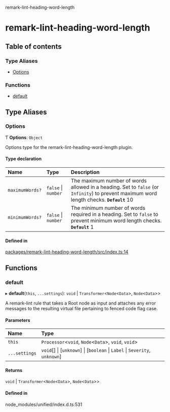 remark-lint-heading-word-length

# remark-lint-heading-word-length

## Table of contents

### Type Aliases

- [Options](README.md#options)

### Functions

- [default](README.md#default)

## Type Aliases

### Options

Ƭ **Options**: `Object`

Options type for the remark-lint-heading-word-length plugin.

#### Type declaration

| Name | Type | Description |
| :------ | :------ | :------ |
| `maximumWords?` | ``false`` \| `number` | The maximum number of words allowed in a heading. Set to `false` (or `Infinity`) to prevent maximum word length checks. **`Default`** 10 |
| `minimumWords?` | ``false`` \| `number` | The minimum number of words required in a heading. Set to `false` to prevent minimum word length checks. **`Default`** 1 |

#### Defined in

[packages/remark-lint-heading-word-length/src/index.ts:14](https://github.com/Xunnamius/unified-utils/blob/34702e4/packages/remark-lint-heading-word-length/src/index.ts#L14)

## Functions

### default

▸ **default**(`this`, `...settings`): `void` \| `Transformer`<`Node`<`Data`\>, `Node`<`Data`\>\>

A remark-lint rule that takes a Root node as input and attaches any error
messages to the resulting virtual file pertaining to fenced code flag case.

#### Parameters

| Name | Type |
| :------ | :------ |
| `this` | `Processor`<`void`, `Node`<`Data`\>, `void`, `void`\> |
| `...settings` | `void`[] \| [`unknown`] \| [`boolean` \| `Label` \| `Severity`, `unknown`] |

#### Returns

`void` \| `Transformer`<`Node`<`Data`\>, `Node`<`Data`\>\>

#### Defined in

node_modules/unified/index.d.ts:531
